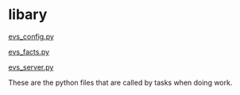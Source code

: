 # libary

[evs_config.py](evs_config.py.md)

[evs_facts.py](evs_facts.py.md)

[evs_server.py](evs_server.py.md)

These are the python files that are called by tasks when doing work. 